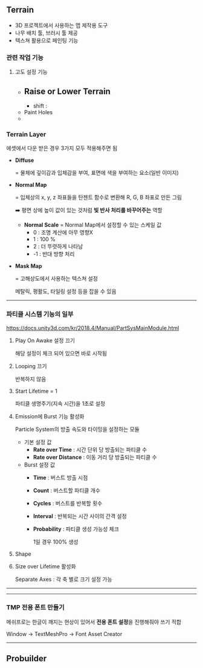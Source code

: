 ## Terrain

- 3D 프로젝트에서 사용하는 맵 제작용 도구
- 나무 배치 툴, 브러시 툴 제공
- 텍스쳐 활용으로 페인팅 기능

### 관련 작업 기능

1. 고도 설정 기능
    - Raise or Lower Terrain
        - 
        - shift :
    - Paint Holes
    - 

### Terrain Layer

에셋에서 다운 받은 경우 3가지 모두 적용해주면 됨 

- **Diffuse**
    
    = 물체에 깊이감과 입체감을 부여, 표면에 색을 부여하는 요소(일반 이미지)
    
- **Normal Map**
    
    = 입체상의 x, y, z 좌표들을 탄젠트 함수로 변환해 R, G, B 좌표로 만든 그림
    
    ➡️ 평면 상에 높이 값이 있는 것처럼 **빛 반사 처리를 바꾸어주는** 역할
    
    - **Normal Scale** = Normal Map에서 설정할 수 있는 스케일 값
        - 0 : 조명 계산에 아무 영향X
        - 1 : 100 %
        - 2 : 더 뚜렷하게 나타남
        - -1 : 반대 방향 처리
- **Mask Map**
    
    = 고해상도에서 사용하는 텍스쳐 설정
    
    메탈릭, 평활도, 타일링 설정 등을 잡을 수 있음
    

---

### 파티클 시스템 기능의 일부

https://docs.unity3d.com/kr/2018.4/Manual/PartSysMainModule.html

1. Play On Awake 설정 끄기
    
    해당 설정이 체크 되어 있으면 바로 시작됨
    
2. Looping 끄기
    
    반복하지 않음
    
3. Start Lifetime = 1
    
    파티클 생명주기(지속 시간)을 1초로 설정
    
4. Emission에 Burst 기능 활성화 
    
    Particle System의 방출 속도와 타이밍을 설정하는 모듈
    
    - 기본 설정 값
        - **Rate over Time** : 시간 단위 당 방출되는 파티클 수
        - **Rate over Distance** : 이동 거리 당 방출되는 파티클 수
    - Burst 설정 값
        - **Time** : 버스트 방출 시점
        - **Count** : 버스트할 파티클 개수
        - **Cycles** : 버스트를 반복할 횟수
        - **Interval** : 반복되는 시간 사이의 간격 설정
        - **Probability** : 파티클 생성 가능성 체크
            
            1일 경우 100% 생성 
            
5. Shape
6. Size over Lifetime 활성화
    
    Separate Axes : 각 축 별로 크기 설정 가능 
    

---

---

### TMP 전용 폰트 만들기

메쉬프로는 한글이 깨지는 현상이 있어서 **전용 폰트 설정**을 진행해줘야 쓰기 적합

Window → TextMeshPro → Font Asset Creator

---

## Probuilder
